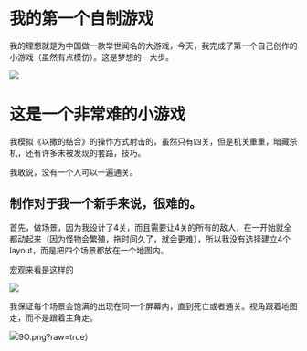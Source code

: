 # 我的第一个自制游戏


我的理想就是为中国做一款举世闻名的大游戏，今天，我完成了第一个自己创作的小游戏（虽然有点模仿）。这是梦想的一大步。

 ![ ](https://github.com/xel96naga/swi-homework/blob/gh-pages/1g.gif?raw=true)


# 这是一个非常难的小游戏

我模拟《以撒的结合》的操作方式射击的，虽然只有四关，但是机关重重，暗藏杀机，还有许多未被发现的套路，技巧。

我敢说，没有一个人可以一遍通关。



## 制作对于我一个新手来说，很难的。

首先，做场景，因为我设计了4关，而且需要让4关的所有的敌人，在一开始就全都动起来（因为怪物会繁殖，拖时间久了，就会更难），所以我没有选择建立4个layout，而是把四个场景都放在一个地图内。

宏观来看是这样的

![ ](https://raw.githubusercontent.com/xel96naga/swi-homework/gh-pages/photo/43XHHX%7DVO58LI%5DF_6O4F4W3.png)



我保证每个场景会饱满的出现在同一个屏幕内，直到死亡或者通关。视角跟着地图走，而不是跟着主角走。



![](https://github.com/xel96naga/swi-homework/blob/gh-pages/photo/X8NZWRJFW%7DG6~QH67%6057)9O.png?raw=true）